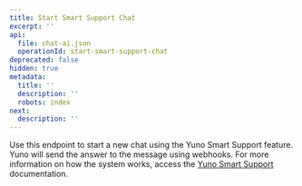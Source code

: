 ```yaml
---
title: Start Smart Support Chat
excerpt: ''
api:
  file: chat-ai.json
  operationId: start-smart-support-chat
deprecated: false
hidden: true
metadata:
  title: ''
  description: ''
  robots: index
next:
  description: ''
---
```

Use this endpoint to start a new chat using the Yuno Smart Support feature. Yuno will send the answer to the message using webhooks. For more information on how the system works, access the [Yuno Smart Support](doc:yuno-smart-support)  documentation.
